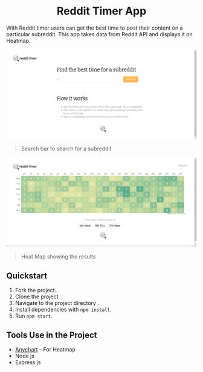 <h1 align="center"> Reddit Timer App </h1>

With Reddit timer users can get the best time to post their content on a particular subreddit. This app takes data from Reddit API and displays it on Heatmap.

![alt text](/public/css/topic.png)
> Search bar to search for a subreddit

![alt text](/public/css/timer.png)
> Heat Map showing the results

## Quickstart

1. Fork the project.
2. Clone the project.
3. Navigate to the project directory .
4. Install dependencies with `npm install`.
5. Run `npm start`.
## Tools Use in the Project

* [Anychart](https://docs.anychart.com/Basic_Charts/Heat_Map_Chart) - For Heatmap
* Node js
* Express js



